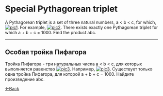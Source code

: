 
# Special Pythagorean triplet

A Pythagorean triplet is a set of three natural numbers, a < b < c, for which, [![pic1](https://raw.githubusercontent.com/verloka/Project-Euler/master/march/problem9_1.PNG)](https://github.com/verloka/Project-Euler). For example, [![pic2](https://raw.githubusercontent.com/verloka/Project-Euler/master/march/problem9_2.PNG)](https://github.com/verloka/Project-Euler). There exists exactly one Pythagorean triplet for which a + b + c = 1000. Find the product abc.

---

## Особая тройка Пифагора

Тройка Пифагора - три натуральных числа a < b < c, для которых выполняется равенство [![pic3](https://raw.githubusercontent.com/verloka/Project-Euler/master/march/problem9_1.PNG)](https://github.com/verloka/Project-Euler). Например, [![pic3](https://raw.githubusercontent.com/verloka/Project-Euler/master/march/problem9_2.PNG)](https://github.com/verloka/Project-Euler). Существует только одна тройка Пифагора, для которой a + b + c = 1000. Найдите произведение abc.

[←Back](https://github.com/verloka/Project-Euler)
